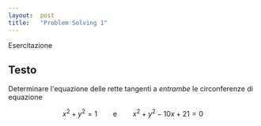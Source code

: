 ```yaml
---
layout:  post
title:   "Problem Solving 1"
---
```

Esercitazione

Testo
-----
Determinare l'equazione delle rette tangenti a *entrambe* le circonferenze di equazione

$$x^2 + y^2 = 1 \qquad \text{e} \qquad x^2 + y^2 - 10x + 21 = 0$$
